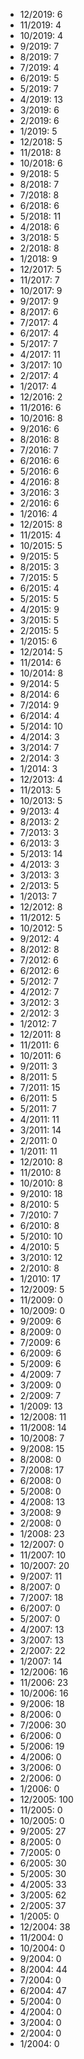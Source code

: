 *  12/2019: 6
*  11/2019: 4
*  10/2019: 4
*  9/2019: 7
*  8/2019: 7
*  7/2019: 4
*  6/2019: 5
*  5/2019: 7
*  4/2019: 13
*  3/2019: 6
*  2/2019: 6
*  1/2019: 5
*  12/2018: 5
*  11/2018: 8
*  10/2018: 6
*  9/2018: 5
*  8/2018: 7
*  7/2018: 8
*  6/2018: 6
*  5/2018: 11
*  4/2018: 6
*  3/2018: 5
*  2/2018: 8
*  1/2018: 9
*  12/2017: 5
*  11/2017: 7
*  10/2017: 9
*  9/2017: 9
*  8/2017: 6
*  7/2017: 4
*  6/2017: 4
*  5/2017: 7
*  4/2017: 11
*  3/2017: 10
*  2/2017: 4
*  1/2017: 4
*  12/2016: 2
*  11/2016: 6
*  10/2016: 8
*  9/2016: 6
*  8/2016: 8
*  7/2016: 7
*  6/2016: 6
*  5/2016: 6
*  4/2016: 8
*  3/2016: 3
*  2/2016: 6
*  1/2016: 4
*  12/2015: 8
*  11/2015: 4
*  10/2015: 5
*  9/2015: 5
*  8/2015: 3
*  7/2015: 5
*  6/2015: 4
*  5/2015: 5
*  4/2015: 9
*  3/2015: 5
*  2/2015: 5
*  1/2015: 6
*  12/2014: 5
*  11/2014: 6
*  10/2014: 8
*  9/2014: 5
*  8/2014: 6
*  7/2014: 9
*  6/2014: 4
*  5/2014: 10
*  4/2014: 3
*  3/2014: 7
*  2/2014: 3
*  1/2014: 3
*  12/2013: 4
*  11/2013: 5
*  10/2013: 5
*  9/2013: 4
*  8/2013: 2
*  7/2013: 3
*  6/2013: 3
*  5/2013: 14
*  4/2013: 3
*  3/2013: 3
*  2/2013: 5
*  1/2013: 7
*  12/2012: 8
*  11/2012: 5
*  10/2012: 5
*  9/2012: 4
*  8/2012: 8
*  7/2012: 6
*  6/2012: 6
*  5/2012: 7
*  4/2012: 7
*  3/2012: 3
*  2/2012: 3
*  1/2012: 7
*  12/2011: 8
*  11/2011: 6
*  10/2011: 6
*  9/2011: 3
*  8/2011: 5
*  7/2011: 15
*  6/2011: 5
*  5/2011: 7
*  4/2011: 11
*  3/2011: 14
*  2/2011: 0
*  1/2011: 11
*  12/2010: 8
*  11/2010: 8
*  10/2010: 8
*  9/2010: 18
*  8/2010: 5
*  7/2010: 7
*  6/2010: 8
*  5/2010: 10
*  4/2010: 5
*  3/2010: 12
*  2/2010: 8
*  1/2010: 17
*  12/2009: 5
*  11/2009: 0
*  10/2009: 0
*  9/2009: 6
*  8/2009: 0
*  7/2009: 6
*  6/2009: 6
*  5/2009: 6
*  4/2009: 7
*  3/2009: 0
*  2/2009: 7
*  1/2009: 13
*  12/2008: 11
*  11/2008: 14
*  10/2008: 7
*  9/2008: 15
*  8/2008: 0
*  7/2008: 17
*  6/2008: 0
*  5/2008: 0
*  4/2008: 13
*  3/2008: 9
*  2/2008: 0
*  1/2008: 23
*  12/2007: 0
*  11/2007: 10
*  10/2007: 20
*  9/2007: 11
*  8/2007: 0
*  7/2007: 18
*  6/2007: 0
*  5/2007: 0
*  4/2007: 13
*  3/2007: 13
*  2/2007: 22
*  1/2007: 14
*  12/2006: 16
*  11/2006: 23
*  10/2006: 16
*  9/2006: 18
*  8/2006: 0
*  7/2006: 30
*  6/2006: 0
*  5/2006: 19
*  4/2006: 0
*  3/2006: 0
*  2/2006: 0
*  1/2006: 0
*  12/2005: 100
*  11/2005: 0
*  10/2005: 0
*  9/2005: 27
*  8/2005: 0
*  7/2005: 0
*  6/2005: 30
*  5/2005: 30
*  4/2005: 33
*  3/2005: 62
*  2/2005: 37
*  1/2005: 0
*  12/2004: 38
*  11/2004: 0
*  10/2004: 0
*  9/2004: 0
*  8/2004: 44
*  7/2004: 0
*  6/2004: 47
*  5/2004: 0
*  4/2004: 0
*  3/2004: 0
*  2/2004: 0
*  1/2004: 0
